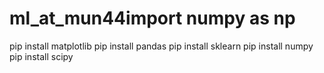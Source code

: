 # ml_at_mun44import numpy as np

pip install matplotlib
pip install pandas
pip install sklearn
pip install numpy
pip install scipy
